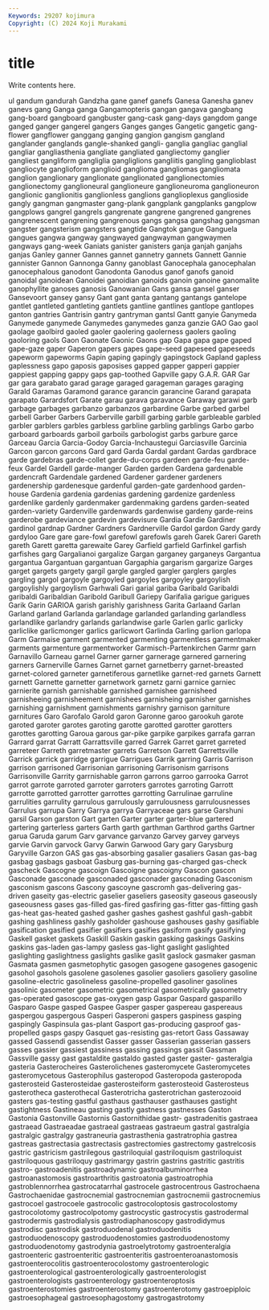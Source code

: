 ```yaml
---
Keywords: 29207 kojimura
Copyright: (C) 2024 Koji Murakami
---
```


# title

Write contents here.



ul gandum gandurah Gandzha gane ganef ganefs Ganesa Ganesha
ganev ganevs gang Ganga ganga Gangamopteris gangan gangava gangbang gang-board
gangboard gangbuster gang-cask gang-days gangdom gange ganged ganger gangerel gangers
Ganges ganges Gangetic gangetic gang-flower gangflower ganggang ganging gangion gangism
gangland ganglander ganglands gangle-shanked gangli- ganglia gangliac ganglial gangliar gangliasthenia
gangliate gangliated gangliectomy ganglier gangliest gangliform gangliglia gangliglions gangliitis gangling
ganglioblast gangliocyte ganglioform ganglioid ganglioma gangliomas gangliomata ganglion ganglionary ganglionate
ganglionated ganglionectomies ganglionectomy ganglioneural ganglioneure ganglioneuroma ganglioneuron ganglionic ganglionitis ganglionless
ganglions ganglioplexus ganglioside gangly gangman gangmaster gang-plank gangplank gangplanks gangplow
gangplows gangrel gangrels gangrenate gangrene gangrened gangrenes gangrenescent gangrening gangrenous
gangs gangsa gangshag gangsman gangster gangsterism gangsters gangtide Gangtok gangue
Ganguela gangues gangwa gangway gangwayed gangwayman gangwaymen gangways gang-week Ganiats
ganister ganisters ganja ganjah ganjahs ganjas Ganley ganner Gannes gannet
gannetry gannets Gannett Gannie gannister Gannon Gannonga Ganny ganoblast Ganocephala
ganocephalan ganocephalous ganodont Ganodonta Ganodus ganof ganofs ganoid ganoidal ganoidean
Ganoidei ganoidian ganoids ganoin ganoine ganomalite ganophyllite ganoses ganosis Ganowanian
Gans gansa gansel ganser Gansevoort gansey gansy Gant gant ganta
gantang gantangs gantelope gantlet gantleted gantleting gantlets gantline gantlines gantlope
gantlopes ganton gantries Gantrisin gantry gantryman gantsl Gantt ganyie Ganymeda
Ganymede ganymede Ganymedes ganymedes ganza ganzie GAO Gao gaol gaolage
gaolbird gaoled gaoler gaolering gaolerness gaolers gaoling gaoloring gaols Gaon
Gaonate Gaonic Gaons gap Gapa gapa gape gaped gape-gaze gaper
Gaperon gapers gapes gape-seed gapeseed gapeseeds gapeworm gapeworms Gapin gaping
gapingly gapingstock Gapland gapless gaplessness gapo gaposis gaposises gapped gapper
gapperi gappier gappiest gapping gappy gaps gap-toothed Gapville gapy G.A.R.
GAR Gar gar gara garabato garad garage garaged garageman garages
garaging Garald Garamas Garamond garance garancin garancine Garand garapata garapato
Garardsfort Garate garau garava garavance Garaway garawi garb garbage garbages
garbanzo garbanzos garbardine Garbe garbed garbel garbell Garber Garbers Garberville
garbill garbing garble garbleable garbled garbler garblers garbles garbless garbline
garbling garblings Garbo garbo garboard garboards garboil garboils garbologist garbs
garbure garce Garceau Garcia Garcia-Godoy Garcia-Inchaustegui Garciasville Garcinia Garcon garcon
garcons Gard gard Garda Gardal gardant Gardas gardbrace garde gardebras
garde-collet garde-du-corps gardeen garde-feu garde-feux Gardel Gardell garde-manger Garden garden
Gardena gardenable gardencraft Gardendale gardened Gardener gardener gardeners gardenership gardenesque
gardenful garden-gate gardenhood garden-house Gardenia gardenia gardenias gardening gardenize gardenless
gardenlike gardenly gardenmaker gardenmaking gardens garden-seated garden-variety Gardenville gardenwards gardenwise
gardeny garde-reins garderobe gardeviance gardevin gardevisure Gardia Gardie Gardiner gardinol
gardnap Gardner Gardners Gardnerville Gardol gardon Gardy gardy gardyloo Gare
gare gare-fowl garefowl garefowls gareh Garek Gareri Gareth gareth Garett
garetta garewaite Garey Garfield garfield Garfinkel garfish garfishes garg Gargalianoi
gargalize Gargan garganey garganeys Gargantua gargantua Gargantuan gargantuan Gargaphia gargarism
gargarize Garges garget gargets gargety gargil gargle gargled gargler garglers
gargles gargling gargol gargoyle gargoyled gargoyles gargoyley gargoylish gargoylishly gargoylism
Garhwali Gari garial gariba Garibald Garibaldi garibaldi Garibaldian Garibold Garibull
Gariepy Garifalia garigue garigues Garik Garin GARIOA garish garishly garishness
Garita Garlaand Garlan Garland garland Garlanda garlandage garlanded garlanding garlandless
garlandlike garlandry garlands garlandwise garle Garlen garlic garlicky garliclike garlicmonger
garlics garlicwort Garlinda Garling garlion garlopa Garm Garmaise garment garmented
garmenting garmentless garmentmaker garments garmenture garmentworker Garmisch-Partenkirchen Garmr garn Garnavillo
Garneau garnel Garner garner garnerage garnered garnering garners Garnerville Garnes
Garnet garnet garnetberry garnet-breasted garnet-colored garneter garnetiferous garnetlike garnet-red garnets
Garnett garnett Garnette garnetter garnetwork garnetz garni garnice garniec garnierite
garnish garnishable garnished garnishee garnisheed garnisheeing garnisheement garnishees garnisheing garnisher
garnishes garnishing garnishment garnishments garnishry garnison garniture garnitures Garo Garofalo
Garold garon Garonne garoo garookuh garote garoted garoter garotes garoting
garotte garotted garotter garotters garottes garotting Garoua garous gar-pike garpike
garpikes garrafa garran Garrard garrat Garratt Garrattsville garred Garrek Garret
garret garreted garreteer Garreth garretmaster garrets Garretson Garrett Garrettsville Garrick
garrick garridge garrigue Garrigues Garrik garring Garris Garrison garrison garrisoned
Garrisonian garrisoning Garrisonism garrisons Garrisonville Garrity garrnishable garron garrons garroo
garrooka Garrot garrot garrote garroted garroter garroters garrotes garroting Garrott
garrotte garrotted garrotter garrottes garrotting Garrulinae garruline garrulities garrulity garrulous
garrulously garrulousness garrulousnesses Garrulus garrupa Garry Garrya garrya Garryaceae gars
garse Garshuni garsil Garson garston Gart garten Garter garter garter-blue
gartered gartering garterless garters Garth garth garthman Garthrod garths Gartner
garua Garuda garum Garv garvance garvanzo Garvey garvey garveys garvie
Garvin garvock Garvy Garwin Garwood Gary gary Garysburg Garyville Garzon
GAS gas gas-absorbing gasalier gasaliers Gasan gas-bag gasbag gasbags gasboat
Gasburg gas-burning gas-charged gas-check gascheck Gascogne gascoign Gascoigne gascoigny Gascon
gascon Gasconade gasconade gasconaded gasconader gasconading Gasconism gasconism gascons Gascony
gascoyne gascromh gas-delivering gas-driven gaseity gas-electric gaselier gaseliers gaseosity gaseous
gaseously gaseousness gases gas-filled gas-fired gasfiring gas-fitter gas-fitting gash gas-heat
gas-heated gashed gasher gashes gashest gashful gash-gabbit gashing gashliness gashly
gasholder gashouse gashouses gashy gasifiable gasification gasified gasifier gasifiers gasifies
gasiform gasify gasifying Gaskell gasket gaskets Gaskill Gaskin gaskin gasking
gaskings Gaskins gaskins gas-laden gas-lampy gasless gas-light gaslight gaslighted gaslighting
gaslightness gaslights gaslike gaslit gaslock gasmaker gasman Gasmata gasmen gasmetophytic
gasogen gasogene gasogenes gasogenic gasohol gasohols gasolene gasolenes gasolier gasoliers
gasoliery gasoline gasoline-electric gasolineless gasoline-propelled gasoliner gasolines gasolinic gasometer gasometric
gasometrical gasometrically gasometry gas-operated gasoscope gas-oxygen gasp Gaspar Gaspard gasparillo
Gasparo Gaspe gasped Gaspee Gasper gasper gaspereau gaspereaus gaspergou gaspergous
Gasperi Gasperoni gaspers gaspiness gasping gaspingly Gaspinsula gas-plant Gasport gas-producing
gasproof gas-propelled gasps gaspy Gasquet gas-resisting gas-retort Gass Gassaway gassed
Gassendi gassendist Gasser gasser Gasserian gasserian gassers gasses gassier gassiest
gassiness gassing gassings gassit Gassman Gassville gassy gast gastaldite gastaldo
gasted gaster gaster- gasteralgia gasteria Gasterocheires Gasterolichenes gasteromycete Gasteromycetes gasteromycetous
Gasterophilus gasteropod Gasteropoda gasteropoda gasterosteid Gasterosteidae gasterosteiform gasterosteoid Gasterosteus gasterotheca
gasterothecal Gasterotricha gasterotrichan gasterozooid gasters gas-testing gastful gasthaus gasthauser gasthauses
gastight gastightness Gastineau gasting gastly gastness gastnesses Gaston Gastonia Gastonville
Gastornis Gastornithidae gastr- gastradenitis gastraea gastraead Gastraeadae gastraeal gastraeas gastraeum
gastral gastralgia gastralgic gastralgy gastraneuria gastrasthenia gastratrophia gastrea gastreas gastrectasia
gastrectasis gastrectomies gastrectomy gastrelcosis gastric gastricism gastrilegous gastriloquial gastriloquism gastriloquist
gastriloquous gastriloquy gastrimargy gastrin gastrins gastritic gastritis gastro- gastroadenitis gastroadynamic
gastroalbuminorrhea gastroanastomosis gastroarthritis gastroatonia gastroatrophia gastroblennorrhea gastrocatarrhal gastrocele gastrocentrous Gastrochaena
Gastrochaenidae gastrocnemial gastrocnemian gastrocnemii gastrocnemius gastrocoel gastrocoele gastrocolic gastrocoloptosis gastrocolostomy
gastrocolotomy gastrocolpotomy gastrocystic gastrocystis gastrodermal gastrodermis gastrodialysis gastrodiaphanoscopy gastrodidymus gastrodisc
gastrodisk gastroduodenal gastroduodenitis gastroduodenoscopy gastroduodenostomies gastroduodenostomy gastroduodenotomy gastrodynia gastroelytrotomy gastroenteralgia
gastroenteric gastroenteritic gastroenteritis gastroenteroanastomosis gastroenterocolitis gastroenterocolostomy gastroenterologic gastroenterological gastroenterologically gastroenterologist
gastroenterologists gastroenterology gastroenteroptosis gastroenterostomies gastroenterostomy gastroenterotomy gastroepiploic gastroesophageal gastroesophagostomy gastrogastrotomy
